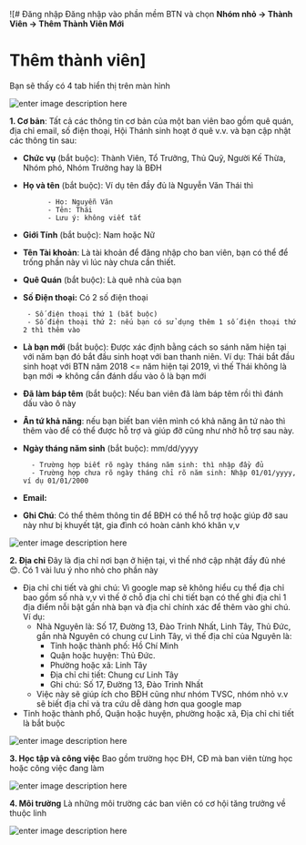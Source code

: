 ![# Đăng nhập
Đăng nhập vào phần mềm BTN và chọn **Nhóm nhỏ -> Thành Viên -> Thêm Thành Viên Mới**
# Thêm thành viên]
Bạn sẽ thấy có 4 tab hiển thị trên màn hình

![enter image description here](https://lh3.googleusercontent.com/9jyj88Ry1JwxCoFgSJlKuipR_69GXYTZ60ndSRKAU_6IQMHvwuSnLUonrVu52xWRyzR4PkTw69Z-)

 **1. Cơ bản**: Tất cả các thông tin cơ bản của một ban viên bao gồm quê quán, địa chỉ email, số điện thoại, Hội Thánh sinh hoạt ở quê v.v. và bạn cập nhật các thông tin sau:

 - **Chức vụ** (bắt buộc): Thành Viên, Tổ Trưởng, Thủ Quỹ, Người Kế Thừa, Nhóm phó, Nhóm Trưởng hay là BĐH
 - **Họ và tên** (bắt buộc): Ví dụ tên đầy đủ là Nguyễn Văn Thái thì
 
			 - Họ: Nguyễn Văn
			 - Tên: Thái
			 - Lưu ý: không viết tắt
 - **Giới Tính** (bắt buộc): Nam hoặc Nữ
 - **Tên Tài khoản**: Là tài khoản để đăng nhập cho ban viên, bạn có thể để trống phần này vì lúc này chưa cần thiết.
 - **Quê Quán** (bắt buộc): Là quê nhà của bạn
 - **Số Điện thoại:** Có 2 số điện thoại
 
		- Số điện thoại thứ 1 (bắt buộc)
		- Số điện thoại thứ 2: nếu bạn có sử dụng thêm 1 số điện thoại thứ 2 thì thêm vào
- **Là bạn mới** (bắt buộc): Được xác định bằng cách so sánh năm hiện tại với năm bạn đó bắt đầu sinh hoạt với ban thanh niên. Ví dụ: Thái bắt đầu sinh hoạt với BTN năm 2018 <= năm hiện tại 2019, vì thế Thái không là bạn mới => không cần đánh dấu vào ô là bạn mới
- **Đã làm báp têm** (bắt buộc): Nếu ban viên đã làm báp têm rồi thì đánh dấu vào ô này
- **Ân tứ khả năng**: nếu bạn biết ban viên mình có khả năng ân tứ nào thì thêm vào để có thể được hỗ trợ và giúp đỡ cũng như nhờ hỗ trợ sau này.
- **Ngày tháng năm sinh** (bắt buộc): mm/dd/yyyy

		- Trường hợp biết rõ ngày tháng năm sinh: thì nhập đầy đủ
		- Trường hợp chưa rõ ngày tháng chỉ rõ năm sinh: Nhập 01/01/yyyy, ví dụ 01/01/2000
- **Email:**
- **Ghi Chú**: Có thể thêm thông tin để BĐH có thể hỗ trợ hoặc giúp đỡ sau này như bị khuyết tật, gia đình có hoàn cảnh khó khăn v,v

![enter image description here](https://lh3.googleusercontent.com/jN6VogBJ8wZtzGRLNdpg9TS4xD5Ej31-I1ynPCRaZeEtx4vlr-oC4gteL05j3-UClP4J260HwirG)

**2. Địa chỉ**
Đây là địa chỉ nơi bạn ở hiện tại, vì thế nhớ cập nhật đầy đủ nhé 😊. Có 1 vài lưu ý nho nhỏ cho phần này
- Địa chỉ chi tiết và ghi chú: Vì google map sẽ không hiểu cụ thể địa chỉ bao gồm số nhà v,v vì thế ở chỗ địa chỉ chi tiết bạn có thể ghi địa chỉ 1 địa điểm nỗi bật gần nhà bạn và địa chỉ chính xác để thêm vào ghi chú. Ví dụ:
	- Nhà Nguyên là: Số 17, Đường 13, Đào Trinh Nhất, Linh Tây, Thủ Đức, gần nhà Nguyên có chung cư Linh Tây, vì thế địa chỉ của Nguyên là:
		- Tỉnh hoặc thành phố: Hồ Chí Minh
		- Quận hoặc huyện: Thủ Đức.
		- Phường hoặc xã: Linh Tây
		- Địa chỉ chi tiết: Chung cư Linh Tây
		- Ghi chú: Số 17, Đường 13, Đào Trinh Nhất
	- Việc này sẽ giúp ích cho BĐH cũng như nhóm TVSC, nhóm nhỏ v.v sẽ biết địa chỉ và tra cứu dễ dàng hơn qua google map
- Tỉnh hoặc thành phố, Quận hoặc huyện, phường hoặc xã, Địa chỉ chi tiết là bắt buộc

![enter image description here](https://lh3.googleusercontent.com/Ll2Qb9LZzlDjmocwhGt_wy8CursVgkWDP6pfoF6AaZRoPslAHR9RAXf0Eu63jFFEoBXKRCkgpILd)

**3. Học tập và công việc**
Bao gồm trường học ĐH, CĐ mà ban viên từng học hoặc công việc đang làm

![enter image description here](https://lh3.googleusercontent.com/3T0eF3Gq_-wriENUzRBCfDeo86QCe1VZjSVTb7Vzz-WMLZXNtroY-4DLp6FNVAtBniyLqX9D2LT9)

**4. Môi trường**
Là những môi trường các ban viên có cơ hội tăng trưởng về thuộc linh

![enter image description here](https://lh3.googleusercontent.com/h4IfOVSBTWKSk0Ujkr-uIOQtcTCXCF8tTJFqVsGU-nhAywPjuuQHF4FEN8ft5Z1IUOIsghaS89az)
